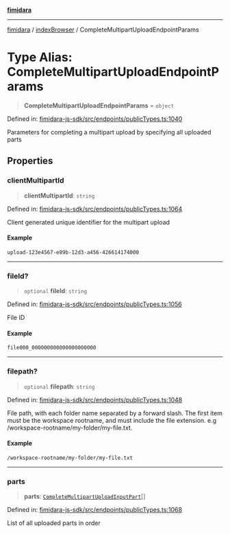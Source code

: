 [**fimidara**](../../README.md)

***

[fimidara](../../modules.md) / [indexBrowser](../README.md) / CompleteMultipartUploadEndpointParams

# Type Alias: CompleteMultipartUploadEndpointParams

> **CompleteMultipartUploadEndpointParams** = `object`

Defined in: [fimidara-js-sdk/src/endpoints/publicTypes.ts:1040](https://github.com/softkave/fimidara/blob/feac071900ab8644442d355e5cb5db9df2f34600/fimidara-js-sdk/src/endpoints/publicTypes.ts#L1040)

Parameters for completing a multipart upload by specifying all uploaded parts

## Properties

### clientMultipartId

> **clientMultipartId**: `string`

Defined in: [fimidara-js-sdk/src/endpoints/publicTypes.ts:1064](https://github.com/softkave/fimidara/blob/feac071900ab8644442d355e5cb5db9df2f34600/fimidara-js-sdk/src/endpoints/publicTypes.ts#L1064)

Client generated unique identifier for the multipart upload

#### Example

```
upload-123e4567-e89b-12d3-a456-426614174000
```

***

### fileId?

> `optional` **fileId**: `string`

Defined in: [fimidara-js-sdk/src/endpoints/publicTypes.ts:1056](https://github.com/softkave/fimidara/blob/feac071900ab8644442d355e5cb5db9df2f34600/fimidara-js-sdk/src/endpoints/publicTypes.ts#L1056)

File ID

#### Example

```
file000_000000000000000000000
```

***

### filepath?

> `optional` **filepath**: `string`

Defined in: [fimidara-js-sdk/src/endpoints/publicTypes.ts:1048](https://github.com/softkave/fimidara/blob/feac071900ab8644442d355e5cb5db9df2f34600/fimidara-js-sdk/src/endpoints/publicTypes.ts#L1048)

File path, with each folder name separated by a forward slash. The first item must be the workspace rootname, and must include the file extension. e.g /workspace-rootname/my-folder/my-file.txt.

#### Example

```
/workspace-rootname/my-folder/my-file.txt
```

***

### parts

> **parts**: [`CompleteMultipartUploadInputPart`](CompleteMultipartUploadInputPart.md)[]

Defined in: [fimidara-js-sdk/src/endpoints/publicTypes.ts:1068](https://github.com/softkave/fimidara/blob/feac071900ab8644442d355e5cb5db9df2f34600/fimidara-js-sdk/src/endpoints/publicTypes.ts#L1068)

List of all uploaded parts in order
